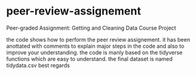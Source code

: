 # peer-review-assignement
Peer-graded Assignment: Getting and Cleaning Data Course Project

the code shows how to perform the peer review assignement. it has been anottated with comments to explain major steps in the code and also to improve your understanding.
the code is manly based on the tidyverse functions which are easy to understand.
the final dataset is named tidydata.csv
best regards
